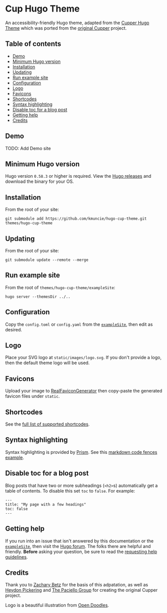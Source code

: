 # Cup Hugo Theme

An accessibility-friendly Hugo theme, adapted from the [Cupper Hugo Theme](https://github.com/zwbetz-gh/cupper-hugo-theme) which was ported from the [original Cupper](https://github.com/ThePacielloGroup/cupper) project.

## Table of contents

- [Demo](#demo)
- [Minimum Hugo version](#minimum-hugo-version)
- [Installation](#installation)
- [Updating](#updating)
- [Run example site](#run-example-site)
- [Configuration](#configuration)
- [Logo](#logo)
- [Favicons](#favicons)
- [Shortcodes](#shortcodes)
- [Syntax highlighting](#syntax-highlighting)
- [Disable toc for a blog post](#disable-toc-for-a-blog-post)
- [Getting help](#getting-help)
- [Credits](#credits)

## Demo

TODO: Add Demo site

## Minimum Hugo version

Hugo version `0.58.3` or higher is required. View the [Hugo releases](https://github.com/gohugoio/hugo/releases) and download the binary for your OS.

## Installation

From the root of your site:

```
git submodule add https://github.com/kmuncie/hugo-cup-theme.git themes/hugo-cup-theme
```

## Updating

From the root of your site:

```
git submodule update --remote --merge
```

## Run example site

From the root of `themes/hugo-cup-theme/exampleSite`:

```
hugo server --themesDir ../..
```

## Configuration

Copy the `config.toml` or `config.yaml` from the [`exampleSite`](https://github.com/zwbetz-gh/cupper-hugo-theme/tree/master/exampleSite), then edit as desired.

## Logo

Place your SVG logo at `static/images/logo.svg`. If you don't provide a logo, then the default theme logo will be used.

## Favicons

Upload your image to [RealFaviconGenerator](https://realfavicongenerator.net/) then copy-paste the generated favicon files under `static`.

## Shortcodes

See the [full list of supported shortcodes](https://cupper-hugo-theme.netlify.com/cupper-shortcodes/).

## Syntax highlighting

Syntax highlighting is provided by [Prism](https://prismjs.com/). See this [markdown code fences example](https://cupper-hugo-theme.netlify.com/cupper-shortcodes/#syntax-highlighting).


## Disable toc for a blog post

Blog posts that have two or more subheadings (`<h2>`s) automatically get a table of contents. To disable this set `toc` to `false`. For example:

```
---
title: "My page with a few headings"
toc: false
---
```

## Getting help

If you run into an issue that isn't answered by this documentation or the [`exampleSite`](https://github.com/kmuncie/hugo-cup-theme/tree/master/exampleSite), then visit the [Hugo forum](https://discourse.gohugo.io/). The folks there are helpful and friendly. **Before** asking your question, be sure to read the [requesting help guidelines](https://discourse.gohugo.io/t/requesting-help/9132).

## Credits

Thank you to [Zachary Betz](https://zwbetz.com/) for the basis of this adpatation, as well as [Heydon Pickering](http://www.heydonworks.com) and [The Paciello Group](https://www.paciellogroup.com/) for creating the original Cupper project.

Logo is a beautiful illustration from [Open Doodles](https://www.opendoodles.com/).
